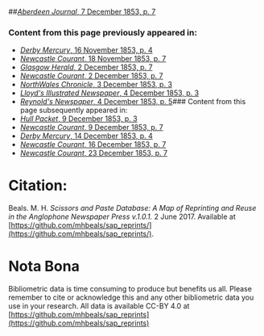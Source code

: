 ##[*Aberdeen Journal*, 7 December 1853, p. 7](https://mhbeals.github.io/sap_html/Aberdeen-Journal/Aberdeen-Journal-7-December-1853-p-7)

### Content from this page previously appeared in:
+ [*Derby Mercury*, 16 November 1853, p. 4](https://mhbeals.github.io/sap_html/Derby-Mercury/Derby-Mercury-16-November-1853-p-4)
+ [*Newcastle Courant*, 18 November 1853, p. 7](https://mhbeals.github.io/sap_html/Newcastle-Courant/Newcastle-Courant-18-November-1853-p-7)
+ [*Glasgow Herald*, 2 December 1853, p. 7](https://mhbeals.github.io/sap_html/Glasgow-Herald/Glasgow-Herald-2-December-1853-p-7)
+ [*Newcastle Courant*, 2 December 1853, p. 7](https://mhbeals.github.io/sap_html/Newcastle-Courant/Newcastle-Courant-2-December-1853-p-7)
+ [*NorthWales Chronicle*, 3 December 1853, p. 3](https://mhbeals.github.io/sap_html/NorthWales-Chronicle/NorthWales-Chronicle-3-December-1853-p-3)
+ [*Lloyd's Illustrated Newspaper*, 4 December 1853, p. 3](https://mhbeals.github.io/sap_html/Lloyd's-Illustrated-Newspaper/Lloyd's-Illustrated-Newspaper-4-December-1853-p-3)
+ [*Reynold's Newspaper*, 4 December 1853, p. 5](https://mhbeals.github.io/sap_html/Reynold's-Newspaper/Reynold's-Newspaper-4-December-1853-p-5)### Content from this page subsequently appeared in:
+ [*Hull Packet*, 9 December 1853, p. 3](https://mhbeals.github.io/sap_html/Hull-Packet/Hull-Packet-9-December-1853-p-3)
+ [*Newcastle Courant*, 9 December 1853, p. 7](https://mhbeals.github.io/sap_html/Newcastle-Courant/Newcastle-Courant-9-December-1853-p-7)
+ [*Derby Mercury*, 14 December 1853, p. 4](https://mhbeals.github.io/sap_html/Derby-Mercury/Derby-Mercury-14-December-1853-p-4)
+ [*Newcastle Courant*, 16 December 1853, p. 7](https://mhbeals.github.io/sap_html/Newcastle-Courant/Newcastle-Courant-16-December-1853-p-7)
+ [*Newcastle Courant*, 23 December 1853, p. 7](https://mhbeals.github.io/sap_html/Newcastle-Courant/Newcastle-Courant-23-December-1853-p-7)
                    
# Citation: 

Beals. M. H. *Scissors and Paste Database: A Map of Reprinting and Reuse in the Anglophone Newspaper Press v.1.0.1.* 2 June 2017. Available at [https://github.com/mhbeals/sap_reprints/](https://github.com/mhbeals/sap_reprints/). 
                    
# Nota Bona

Bibliometric data is time consuming to produce but benefits us all. Please remember to cite or acknowledge this and any other bibliometric data you use in your research. All data is available CC-BY 4.0 at [https://github.com/mhbeals/sap_reprints](https://github.com/mhbeals/sap_reprints)